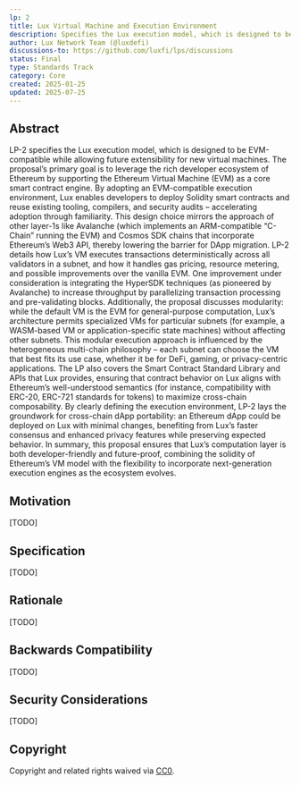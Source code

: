 ```yaml
---
lp: 2
title: Lux Virtual Machine and Execution Environment
description: Specifies the Lux execution model, which is designed to be EVM-compatible while allowing future extensibility for new virtual machines.
author: Lux Network Team (@luxdefi)
discussions-to: https://github.com/luxfi/lps/discussions
status: Final
type: Standards Track
category: Core
created: 2025-01-25
updated: 2025-07-25
---
```


## Abstract

LP-2 specifies the Lux execution model, which is designed to be EVM-compatible while allowing future extensibility for new virtual machines. The proposal’s primary goal is to leverage the rich developer ecosystem of Ethereum by supporting the Ethereum Virtual Machine (EVM) as a core smart contract engine. By adopting an EVM-compatible execution environment, Lux enables developers to deploy Solidity smart contracts and reuse existing tooling, compilers, and security audits – accelerating adoption through familiarity. This design choice mirrors the approach of other layer-1s like Avalanche (which implements an ARM-compatible “C-Chain” running the EVM) and Cosmos SDK chains that incorporate Ethereum’s Web3 API, thereby lowering the barrier for DApp migration. LP-2 details how Lux’s VM executes transactions deterministically across all validators in a subnet, and how it handles gas pricing, resource metering, and possible improvements over the vanilla EVM. One improvement under consideration is integrating the HyperSDK techniques (as pioneered by Avalanche) to increase throughput by parallelizing transaction processing and pre-validating blocks. Additionally, the proposal discusses modularity: while the default VM is the EVM for general-purpose computation, Lux’s architecture permits specialized VMs for particular subnets (for example, a WASM-based VM or application-specific state machines) without affecting other subnets. This modular execution approach is influenced by the heterogeneous multi-chain philosophy – each subnet can choose the VM that best fits its use case, whether it be for DeFi, gaming, or privacy-centric applications. The LP also covers the Smart Contract Standard Library and APIs that Lux provides, ensuring that contract behavior on Lux aligns with Ethereum’s well-understood semantics (for instance, compatibility with ERC-20, ERC-721 standards for tokens) to maximize cross-chain composability. By clearly defining the execution environment, LP-2 lays the groundwork for cross-chain dApp portability: an Ethereum dApp could be deployed on Lux with minimal changes, benefiting from Lux’s faster consensus and enhanced privacy features while preserving expected behavior. In summary, this proposal ensures that Lux’s computation layer is both developer-friendly and future-proof, combining the solidity of Ethereum’s VM model with the flexibility to incorporate next-generation execution engines as the ecosystem evolves.

## Motivation

[TODO]

## Specification

[TODO]

## Rationale

[TODO]

## Backwards Compatibility

[TODO]

## Security Considerations

[TODO]

## Copyright

Copyright and related rights waived via [CC0](../LICENSE.md).